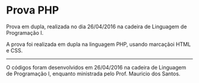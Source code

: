 # Prova PHP

Prova em dupla, realizada no dia 26/04/2016 na cadeira de Linguagem de Programação I.

A prova foi realizada em dupla na linguagem PHP, usando marcaçãoi HTML e CSS.

---

O códigos foram desenvolvidos em 26/04/2016 na cadeira de Linguagem de Programação I,
enquanto ministrada pelo Prof. Mauricio dos Santos.

